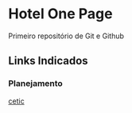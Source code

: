 # Hotel One Page
 Primeiro repositório de Git e Github
## Links Indicados
### Planejamento
[cetic](https://www.cetic.br/)
 
